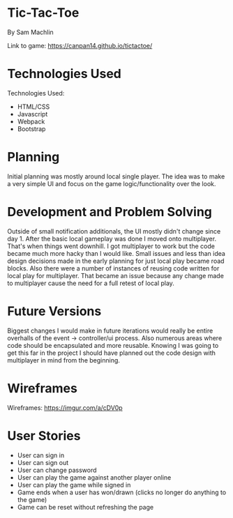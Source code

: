 # Tic-Tac-Toe
By Sam Machlin

Link to game: https://canpan14.github.io/tictactoe/

# Technologies Used
Technologies Used:
- HTML/CSS
- Javascript
- Webpack
- Bootstrap

# Planning
Initial planning was mostly around local single player.
The idea was to make a very simple UI and focus on the game logic/functionality over the look.

# Development and Problem Solving
Outside of small notification additionals, the UI mostly didn't change since day 1.
After the basic local gameplay was done I moved onto multiplayer.
That's when things went downhill.
I got multiplayer to work but the code became much more hacky than I would like.
Small issues and less than idea design decisions made in the early planning for just local play became road blocks.
Also there were a number of instances of reusing code written for local play for multiplayer.
That became an issue because any change made to multiplayer cause the need for a full retest of local play.

# Future Versions
Biggest changes I would make in future iterations would really be entire overhalls of the event -> controller/ui process.
Also numerous areas where code should be encapsulated and more reusable.
Knowing I was going to get this far in the project I should have planned out the code design with multiplayer in mind from the beginning.

# Wireframes
Wireframes: https://imgur.com/a/cDV0p

# User Stories
- User can sign in
- User can sign out
- User can change password
- User can play the game against another player online
- User can play the game while signed in
- Game ends when a user has won/drawn (clicks no longer do anything to the game)
- Game can be reset without refreshing the page
